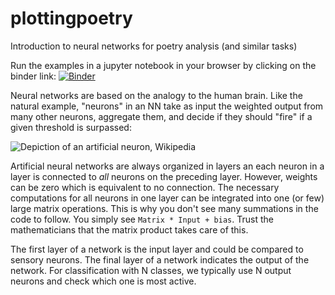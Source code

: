 # plottingpoetry
Introduction to neural networks for poetry analysis (and similar tasks)

Run the examples in a jupyter notebook in your browser by clicking on the binder link:
[![Binder](https://mybinder.org/badge.svg)](https://mybinder.org/v2/gh/timobaumann/plottingpoetry/master)

Neural networks are based on the analogy to the human brain. Like the natural example, "neurons" in an NN take as input the weighted output from many other neurons, aggregate them, and decide if they should "fire" if a given threshold is surpassed:

![Depiction of an artificial neuron, Wikipedia](https://upload.wikimedia.org/wikipedia/commons/7/7f/ArtificialNeuronModel_deutsch.png)

Artificial neural networks are always organized in layers an each neuron in a layer is connected to *all* neurons on the preceding layer. However, weights can be zero which is equivalent to no connection. The necessary computations for all neurons in one layer can be integrated into one (or few) large matrix operations. This is why you don't see many summations in the code to follow. You simply see ```Matrix * Input + bias```. Trust the mathematicians that the matrix product takes care of this.

The first layer of a network is the input layer and could be compared to sensory neurons. 
The final layer of a network indicates the output of the network. For classification with N classes, we typically use N output neurons and check which one is most active.

